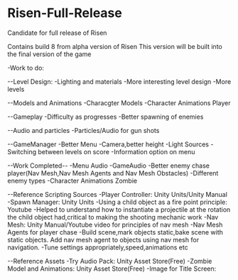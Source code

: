 # Risen-Full-Release
Candidate for full release of Risen

Contains build 8 from alpha version of Risen
This version will be built into the final version of the game

-Work to do:

 --Level Design:
    -Lighting and materials
    -More interesting level design
    -More levels
    
 
 --Models and Animations
    -Characgter Models
    -Character Animations Player
    
 --Gameplay
    -Difficulty as progresses
    -Better spawning of enemies
    
 
 --Audio and particles
    -Particles/Audio for gun shots 
    
 --GameManager
    -Better Menu
    -Camera,better height
    -Light Sources
    -Switching between levels on score
    -Information option on menu
    
 --Work Completed--
    -Menu Audio
    -GameAudio
    -Better enemy chase player(Nav Mesh,Nav Mesh Agents and Nav Mesh Obstacles)
    -Different enemy types
    -Character Animations Zombie
    
    
  --Reference Scripting Sources
    -Player Controller: Unity Units/Unity Manual
    -Spawn Manager: Unity Units
    -Using a child object as a fire point principle: Youtube 
      -Helped to understand how to instantiate a projectile at the rotation the child object had,critical to making the shooting mechanic work
    -Nav Mesh: Unity Manual/Youtube video for principles of nav mesh
      -Nav Mesh Agents for player chase
      -Build scene,mark objects static,bake scene with static objects. Add nav mesh agent to objects using nav mesh for navigation. 
      -Tune settings appropriately,speed,animations etc
    
    
  --Reference Assets
    -Try Audio Pack: Unity Asset Store(Free)
    -Zombie Model and Animations: Unity Asset Store(Free)
    -Image for Title Screen:
 
 
 
 
 
 
 
 
 
 
 
 
